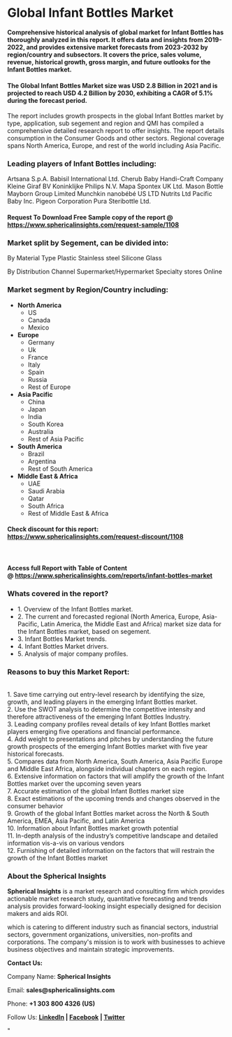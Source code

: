 <h1 class="news-post-title">Global Infant Bottles Market</h1>
<p><strong>Comprehensive historical analysis of global market for Infant Bottles has thoroughly analyzed in this report. It offers data and insights from 2019-2022, and provides extensive market forecasts from 2023-2032 by region/country and subsectors. It covers the price, sales volume, revenue, historical growth, gross margin, and future outlooks for the Infant Bottles market.</strong></p>
<h4><strong>The Global&nbsp;Infant Bottles Market&nbsp;size was USD 2.8 Billion in 2021 and is projected to reach USD 4.2 Billion by 2030, exhibiting a CAGR of 5.1% during the forecast period.&nbsp;</strong></h4>
<p>The report includes growth prospects in the global Infant Bottles market by type, application, sub segement and region and QMI has compiled a comprehensive detailed research report to offer insights. The report details consumption in the Consumer Goods and other sectors. Regional coverage spans North America, Europe, and rest of the world including Asia Pacific.</p>
<h3><strong>Leading players of Infant Bottles including:</strong></h3>
<p>Artsana S.p.A. Babisil International Ltd. Cherub Baby Handi-Craft Company Kleine Giraf BV Koninklijke Philips N.V. Mapa Spontex UK Ltd. Mason Bottle Mayborn Group Limited Munchkin nanob&eacute;b&eacute; US LTD Nutrits Ltd Pacific Baby Inc. Pigeon Corporation Pura Steribottle Ltd.</p>
<h4>Request To Download Free Sample copy of the report  @ <a href="https://www.sphericalinsights.com/request-sample/1108">https://www.sphericalinsights.com/request-sample/1108</a></h4>
<h3><strong>Market split by Segement, can be divided into:</strong></h3>
<p>By Material Type Plastic Stainless steel Silicone Glass</p>
<p>By Distribution Channel Supermarket/Hypermarket Specialty stores Online</p>
<h3><strong>Market segment by Region/Country including:</strong></h3>
<ul>
<li><strong>North America</strong>
<ul>
<li>US</li>
<li>Canada</li>
<li>Mexico</li>
</ul>
</li>
<li><strong>Europe</strong>
<ul>
<li>Germany</li>
<li>Uk</li>
<li>France</li>
<li>Italy</li>
<li>Spain</li>
<li>Russia</li>
<li>Rest of Europe</li>
</ul>
</li>
<li><strong>Asia Pacific</strong>
<ul>
<li>China</li>
<li>Japan</li>
<li>India</li>
<li>South Korea</li>
<li>Australia</li>
<li>Rest of Asia Pacific</li>
</ul>
</li>
<li><strong>South America</strong>
<ul>
<li>Brazil</li>
<li>Argentina</li>
<li>Rest of South America</li>
</ul>
</li>
<li><strong>Middle East &amp; Africa</strong>
<ul>
<li>UAE</li>
<li>Saudi Arabia</li>
<li>Qatar</li>
<li>South Africa</li>
<li>Rest of Middle East &amp; Africa</li>
</ul>
</li>
</ul>
<h4>Check discount for this report: <a href="https://www.sphericalinsights.com/request-discount/1108">https://www.sphericalinsights.com/request-discount/1108</a></h4>
<p>&nbsp;</p>
<h4>Access full Report with Table of Content @&nbsp;<a href="https://www.sphericalinsights.com/reports/infant-bottles-market">https://www.sphericalinsights.com/reports/infant-bottles-market</a>&nbsp;</h4>
<h3><strong>Whats covered in the report?</strong></h3>
<ul>
<li>1. Overview of the Infant Bottles market.</li>
<li>2. The current and forecasted regional (North America, Europe, Asia-Pacific, Latin America, the Middle East and Africa) market size data for the Infant Bottles market, based on segement.</li>
<li>3. Infant Bottles Market trends.</li>
<li>4. Infant Bottles Market drivers.</li>
<li>5. Analysis of major company profiles.</li>
</ul>
<h3><strong>Reasons to buy this Market Report:</strong></h3>
<p><br /> 1. Save time carrying out entry-level research by identifying the size, growth, and leading players in the emerging Infant Bottles market.<br /> 2. Use the SWOT analysis to determine the competitive intensity and therefore attractiveness of the emerging Infant Bottles Industry.<br /> 3. Leading company profiles reveal details of key Infant Bottles market players emerging five operations and financial performance.<br /> 4. Add weight to presentations and pitches by understanding the future growth prospects of the emerging Infant Bottles market with five year historical forecasts.<br /> 5. Compares data from North America, South America, Asia Pacific Europe and Middle East Africa, alongside individual chapters on each region.<br /> 6. Extensive information on factors that will amplify the growth of the Infant Bottles market over the upcoming seven years<br /> 7. Accurate estimation of the global Infant Bottles market size <br /> 8. Exact estimations of the upcoming trends and changes observed in the consumer behavior <br /> 9. Growth of the global Infant Bottles market across the North &amp; South America, EMEA, Asia Pacific, and Latin America<br /> 10. Information about Infant Bottles market growth potential<br /> 11. In-depth analysis of the industry&rsquo;s competitive landscape and detailed information vis-a-vis on various vendors<br /> 12. Furnishing of detailed information on the factors that will restrain the growth of the Infant Bottles market</p>
<h3><strong>About the Spherical Insights</strong></h3>
<p><strong>Spherical Insights</strong> is a market research and consulting firm which provides actionable market research study, quantitative forecasting and trends analysis provides forward-looking insight especially designed for decision makers and aids ROI.</p>
<p>which is catering to different industry such as financial sectors, industrial sectors, government organizations, universities, non-profits and corporations. The company's mission is to work with businesses to achieve business objectives and maintain strategic improvements.</p>
<p><strong>Contact Us:</strong></p>
<p>Company Name: <strong>Spherical Insights</strong></p>
<p>Email: <strong>sales@sphericalinsights.com</strong></p>
<p>Phone: <strong>+1 303 800 4326 (US)</strong></p>
<p>Follow Us: <strong><a href="https://www.linkedin.com/company/spherical-insight/"><u>LinkedIn</u></a> | <a href="https://www.facebook.com/sphericalinsights22"><u>Facebook</u></a> | <a href="https://twitter.com/SInsights_US"><u>Twitter</u></a></strong></p>
<p>"</p>
